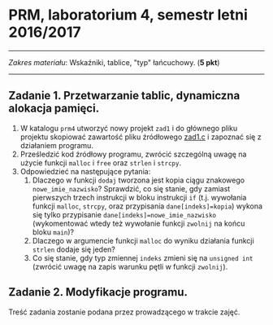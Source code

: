 # PRM, laboratorium 4, semestr letni 2016/2017

----------------------------------------------

*Zakres materiału*: Wskaźniki, tablice, "typ" łańcuchowy. (__5 pkt__)

----------------------------------------------

## __Zadanie 1.__ Przetwarzanie tablic, dynamiczna alokacja pamięci.

1. W katalogu `prm4` utworzyć nowy projekt `zad1` i do głównego pliku projektu skopiować zawartość pliku źródłowego [zad1.c](zad1.c) i zapoznać się z działaniem programu.
2. Prześledzić kod źródłowy programu, zwrócić szczególną uwagę na użycie funkcji `malloc` i `free` oraz `strlen` i `strcpy`.
3. Odpowiedzieć na następujące pytania:
	1. Dlaczego w funkcji `dodaj` tworzona jest kopia ciągu znakowego `nowe_imie_nazwisko`? Sprawdzić, co się stanie, gdy zamiast pierwszych trzech instrukcji w bloku instrukcji `if` (t.j. wywołania funkcji `malloc`, `strcpy`, oraz przypisania `dane[indeks]=kopia`) wykona się tylko przypisanie `dane[indeks]=nowe_imie_nazwisko` (wykomentować wtedy też wywołanie funkcji `zwolnij` na końcu bloku `main`)?
	2. Dlaczego w argumencie funkcji `malloc` do wyniku działania funkcji `strlen` dodaje się jeden?
	3. Co się stanie, gdy typ zmiennej `indeks` zmieni się na `unsigned int` (zwrócić uwagę na zapis warunku pętli w funkcji `zwolnij`).

## __Zadanie 2.__ Modyfikacje programu.

Treść zadania zostanie podana przez prowadzącego w trakcie zajęć.

